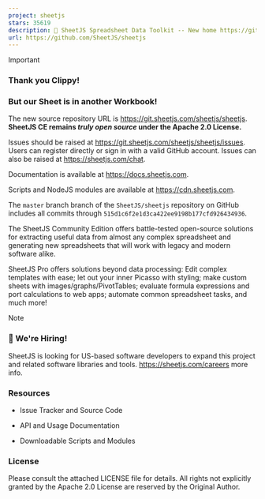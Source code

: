 ```yaml
---
project: sheetjs
stars: 35619
description: 📗 SheetJS Spreadsheet Data Toolkit -- New home https://git.sheetjs.com/SheetJS/sheetjs
url: https://github.com/SheetJS/sheetjs
---
```


Important

### Thank you Clippy!

### But our Sheet is in another Workbook!

The new source repository URL is https://git.sheetjs.com/sheetjs/sheetjs. **SheetJS CE remains _truly open source_ under the Apache 2.0 License.**

Issues should be raised at https://git.sheetjs.com/sheetjs/sheetjs/issues. Users can register directly or sign in with a valid GitHub account. Issues can also be raised at https://sheetjs.com/chat.

Documentation is available at https://docs.sheetjs.com.

Scripts and NodeJS modules are available at https://cdn.sheetjs.com.

The `master` branch branch of the `SheetJS/sheetjs` repository on GitHub includes all commits through `515d1c6f2e1d3ca422ee9198b177cfd926434936`.

The SheetJS Community Edition offers battle-tested open-source solutions for extracting useful data from almost any complex spreadsheet and generating new spreadsheets that will work with legacy and modern software alike.

SheetJS Pro offers solutions beyond data processing: Edit complex templates with ease; let out your inner Picasso with styling; make custom sheets with images/graphs/PivotTables; evaluate formula expressions and port calculations to web apps; automate common spreadsheet tasks, and much more!

Note

### 💼 We're Hiring!

SheetJS is looking for US-based software developers to expand this project and related software libraries and tools. https://sheetjs.com/careers more info.

### Resources

-   Issue Tracker and Source Code
    
-   API and Usage Documentation
    
-   Downloadable Scripts and Modules
    

### License

Please consult the attached LICENSE file for details. All rights not explicitly granted by the Apache 2.0 License are reserved by the Original Author.
